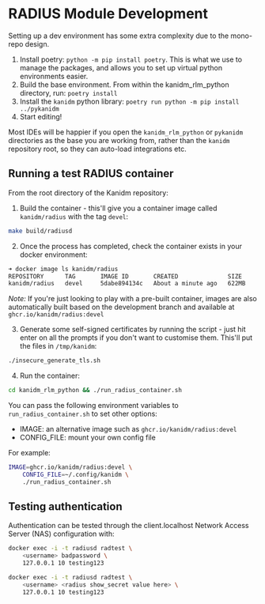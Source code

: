 # RADIUS Module Development

Setting up a dev environment has some extra complexity due to the mono-repo design.

1. Install poetry: `python -m pip install poetry`. This is what we use to manage the packages, and
   allows you to set up virtual python environments easier.
2. Build the base environment. From within the kanidm_rlm_python directory, run: `poetry install`
3. Install the `kanidm` python library: `poetry run python -m pip install ../pykanidm`
4. Start editing!

Most IDEs will be happier if you open the `kanidm_rlm_python` or `pykanidm` directories as the base
you are working from, rather than the `kanidm` repository root, so they can auto-load integrations
etc.

## Running a test RADIUS container

From the root directory of the Kanidm repository:

1. Build the container - this'll give you a container image called `kanidm/radius` with the tag
   `devel`:

```bash
make build/radiusd
```

2. Once the process has completed, check the container exists in your docker environment:

```bash
➜ docker image ls kanidm/radius
REPOSITORY      TAG       IMAGE ID       CREATED              SIZE
kanidm/radius   devel     5dabe894134c   About a minute ago   622MB
```

_Note:_ If you're just looking to play with a pre-built container, images are also automatically
built based on the development branch and available at `ghcr.io/kanidm/radius:devel`

3. Generate some self-signed certificates by running the script - just hit enter on all the prompts
   if you don't want to customise them. This'll put the files in `/tmp/kanidm`:

```bash
./insecure_generate_tls.sh
```

4. Run the container:

```bash
cd kanidm_rlm_python && ./run_radius_container.sh
```

You can pass the following environment variables to `run_radius_container.sh` to set other options:

- IMAGE: an alternative image such as `ghcr.io/kanidm/radius:devel`
- CONFIG_FILE: mount your own config file

For example:

```bash
IMAGE=ghcr.io/kanidm/radius:devel \
    CONFIG_FILE=~/.config/kanidm \
    ./run_radius_container.sh
```

## Testing authentication

Authentication can be tested through the client.localhost Network Access Server (NAS) configuration
with:

```bash
docker exec -i -t radiusd radtest \
    <username> badpassword \
    127.0.0.1 10 testing123

docker exec -i -t radiusd radtest \
    <username> <radius show_secret value here> \
    127.0.0.1 10 testing123
```

